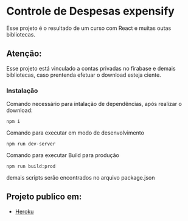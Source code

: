 # Controle de Despesas expensify
Esse projeto é o resultado de um curso com React e muitas outas bibliotecas.



## Atenção:
Esse projeto está vinculado a contas privadas no firabase e demais bibliotecas, caso prentenda efetuar o download esteja ciente.

### Instalação

Comando necessário para intalação de dependências, após realizar o download:

```
npm i
```

Comando para executar em modo de desenvolvimento
```
npm run dev-server
```

Comando para executar Build para produção
```
npm run build:prod
```
demais scripts serão encontrados no arquivo package.json

## Projeto publico em:

* [Heroku](https://expensify-csttn.herokuapp.com/) 


